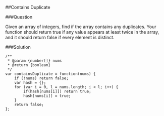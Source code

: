 ##Contains Duplicate

###Question

Given an array of integers, find if the array contains any duplicates. Your function should return true if any value appears at least twice in the array, and it should return false if every element is distinct.

###Solution

    /**
     * @param {number[]} nums
     * @return {boolean}
     */
    var containsDuplicate = function(nums) {
        if (!nums) return false;
        var hash = {};
        for (var i = 0, l = nums.length; i < l; i++) {
            if(hash[nums[i]]) return true;
            hash[nums[i]] = true;
        }
        return false;
    };

